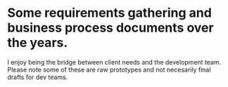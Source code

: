 # Some requirements gathering and business process documents over the years. 

I enjoy being the bridge between client needs and the development team. Please note some of these are raw prototypes and not necesarily final drafts for dev teams.  

